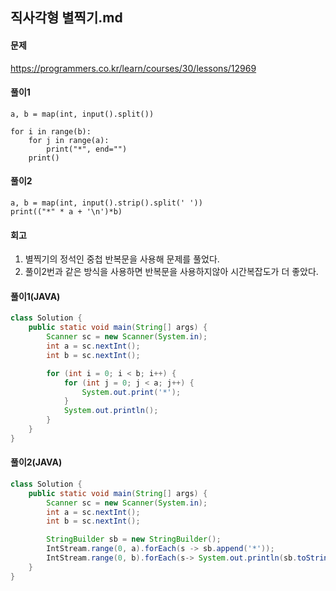 ## 직사각형 별찍기.md

#### 문제
https://programmers.co.kr/learn/courses/30/lessons/12969

#### 풀이1
``` python3
a, b = map(int, input().split())

for i in range(b):
    for j in range(a):
        print("*", end="")
    print()
```

#### 풀이2
``` python3
a, b = map(int, input().strip().split(' '))
print(("*" * a + '\n')*b)
```

#### 회고
1. 별찍기의 정석인 중첩 반복문을 사용해 문제를 풀었다.
2. 풀이2번과 같은 방식을 사용하면 반복문을 사용하지않아 시간복잡도가 더 좋았다.

#### 풀이1(JAVA)
``` java
class Solution {
    public static void main(String[] args) {
        Scanner sc = new Scanner(System.in);
        int a = sc.nextInt();
        int b = sc.nextInt();

        for (int i = 0; i < b; i++) {
            for (int j = 0; j < a; j++) {
                System.out.print('*');
            }
            System.out.println();
        }
    }
}
```

#### 풀이2(JAVA)
``` java
class Solution {
    public static void main(String[] args) {
        Scanner sc = new Scanner(System.in);
        int a = sc.nextInt();
        int b = sc.nextInt();

        StringBuilder sb = new StringBuilder();
        IntStream.range(0, a).forEach(s -> sb.append('*'));
        IntStream.range(0, b).forEach(s-> System.out.println(sb.toString()));
    }
}
```
